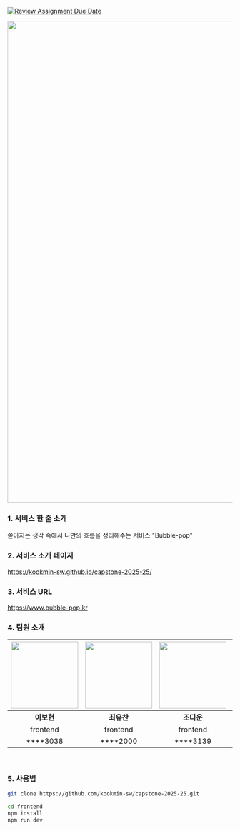 [![Review Assignment Due Date](https://classroom.github.com/assets/deadline-readme-button-22041afd0340ce965d47ae6ef1cefeee28c7c493a6346c4f15d667ab976d596c.svg)](https://classroom.github.com/a/gFPznrUY)


<div align="center">
<img width="1079" alt="image" src="https://github.com/user-attachments/assets/5b57f0d3-f8ac-43fc-8651-7be3bd399599" />

</div>

### 1. 서비스 한 줄 소개
쏟아지는 생각 속에서 나만의 흐름을 정리해주는 서비스 "Bubble-pop"

### 2. 서비스 소개 페이지
https://kookmin-sw.github.io/capstone-2025-25/

### 3. 서비스 URL
https://www.bubble-pop.kr


<!--### 2. 소개 영상

프로젝트 소개하는 영상을 추가하세요-->

### 4. 팀원 소개

<div>
  
|<img src="https://avatars.githubusercontent.com/u/84188904?v=4" width="150" height="150">|<img src="https://avatars.githubusercontent.com/u/66055587?v=4" width="150" height="150">|<img src="https://avatars.githubusercontent.com/u/105338882?v=4" width="150" height="150">|<img src="https://avatars.githubusercontent.com/u/65989284?v=4" width="150" height="150">|<img src="https://avatars.githubusercontent.com/u/100904133?v=4" width="150" height="150">|<img src="https://avatars.githubusercontent.com/u/87667113?v=4" width="150" height="150">|
| :---: | :---: | :---: | :---: | :---: | :---: |
| **이보현** | **최유찬** | **조다운** | **류건** | **유다영** | **김도훈** |
| frontend | frontend | frontend | backend | backend | backend |
| ****3038 | ****2000 | ****3139 | ****3103 | ****3027 | ****2208 |
</div>

<br/> 

### 5. 사용법

```bash
git clone https://github.com/kookmin-sw/capstone-2025-25.git
```
```bash
cd frontend
npm install
npm run dev
```

